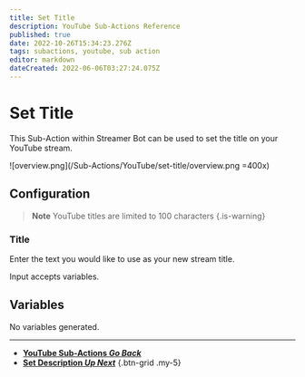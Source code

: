 ```yaml
---
title: Set Title
description: YouTube Sub-Actions Reference
published: true
date: 2022-10-26T15:34:23.276Z
tags: subactions, youtube, sub action
editor: markdown
dateCreated: 2022-06-06T03:27:24.075Z
---
```


# Set Title 

This Sub-Action within Streamer Bot can be used to set the title on your YouTube stream.

![overview.png](/Sub-Actions/YouTube/set-title/overview.png =400x)

## Configuration

> **Note**
> YouTube titles are limited to 100 characters
{.is-warning}

### Title
Enter the text you would like to use as your new stream title.

Input accepts variables.

## Variables
No variables generated.

---

- [<i class="mdi mdi-chevron-left"></i>**YouTube Sub-Actions *Go Back***](/en/Sub-Actions/YouTube)
- [<i class="mdi mdi-youtube text--youtube"></i>**Set Description *Up Next***](/en/Sub-Actions/YouTube/Set-Description)
{.btn-grid .my-5}
